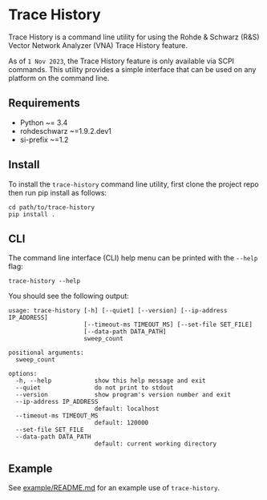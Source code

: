 # Trace History

Trace History is a command line utility for using the Rohde & Schwarz (R&S) Vector Network Analyzer (VNA) Trace History feature.

As of `1 Nov 2023`, the Trace History feature is only available via SCPI commands. This utility provides a simple interface that can be used on any platform on the command line.

## Requirements

-   Python       ~= 3.4
-   rohdeschwarz ~=1.9.2.dev1
-   si-prefix    ~=1.2

## Install

To install the `trace-history` command line utility, first clone the project repo then run pip install as follows:

```shell
cd path/to/trace-history
pip install .
```

## CLI

The command line interface (CLI) help menu can be printed with the `--help` flag:

`trace-history --help`

You should see the following output:

```comment
usage: trace-history [-h] [--quiet] [--version] [--ip-address IP_ADDRESS]
                     [--timeout-ms TIMEOUT_MS] [--set-file SET_FILE]
                     [--data-path DATA_PATH]
                     sweep_count

positional arguments:
  sweep_count

options:
  -h, --help            show this help message and exit
  --quiet               do not print to stdout
  --version             show program's version number and exit
  --ip-address IP_ADDRESS
                        default: localhost
  --timeout-ms TIMEOUT_MS
                        default: 120000
  --set-file SET_FILE
  --data-path DATA_PATH
                        default: current working directory
```

## Example

See [example/README.md](./example/README.md) for an example use of `trace-history`.
